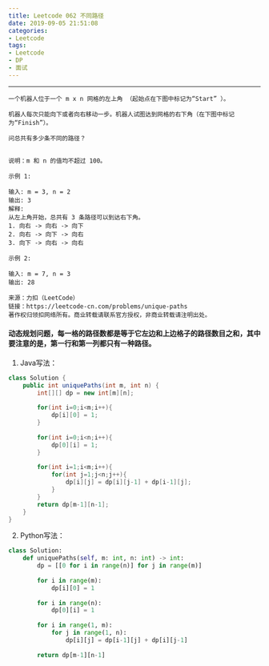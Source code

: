 ```yaml
---
title: Leetcode 062 不同路径
date: 2019-09-05 21:51:08
categories:
- Leetcode
tags:
- Leetcode
- DP
- 面试
---
```


---
    一个机器人位于一个 m x n 网格的左上角 （起始点在下图中标记为“Start” ）。

    机器人每次只能向下或者向右移动一步。机器人试图达到网格的右下角（在下图中标记为“Finish”）。

    问总共有多少条不同的路径？


    说明：m 和 n 的值均不超过 100。

    示例 1:

    输入: m = 3, n = 2
    输出: 3
    解释:
    从左上角开始，总共有 3 条路径可以到达右下角。
    1. 向右 -> 向右 -> 向下
    2. 向右 -> 向下 -> 向右
    3. 向下 -> 向右 -> 向右

    示例 2:

    输入: m = 7, n = 3
    输出: 28

    来源：力扣（LeetCode）
    链接：https://leetcode-cn.com/problems/unique-paths
    著作权归领扣网络所有。商业转载请联系官方授权，非商业转载请注明出处。


#### 动态规划问题，每一格的路径数都是等于它左边和上边格子的路径数目之和，其中要注意的是，第一行和第一列都只有一种路径。


1. Java写法：
```java
class Solution {
    public int uniquePaths(int m, int n) {
        int[][] dp = new int[m][n];
        
        for(int i=0;i<m;i++){
            dp[i][0] = 1;
        }
        
        for(int i=0;i<n;i++){
            dp[0][i] = 1;
        }
        
        for(int i=1;i<m;i++){
            for(int j=1;j<n;j++){
                dp[i][j] = dp[i][j-1] + dp[i-1][j];
            }
        }
        return dp[m-1][n-1];
    }
}
```

2. Python写法：
```python
class Solution:
    def uniquePaths(self, m: int, n: int) -> int:
        dp = [[0 for i in range(n)] for j in range(m)]
        
        for i in range(m):
            dp[i][0] = 1
        
        for i in range(n):
            dp[0][i] = 1
            
        for i in range(1, m):
            for j in range(1, n):
                dp[i][j] = dp[i-1][j] + dp[i][j-1]
        
        return dp[m-1][n-1]
```   

